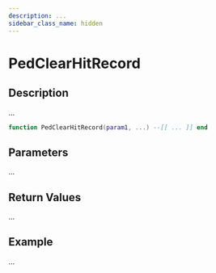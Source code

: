 ```yaml
---
description: ...
sidebar_class_name: hidden
---
```


# PedClearHitRecord

## Description

...

```lua
function PedClearHitRecord(param1, ...) --[[ ... ]] end
```

## Parameters

...

## Return Values

...

## Example

...

